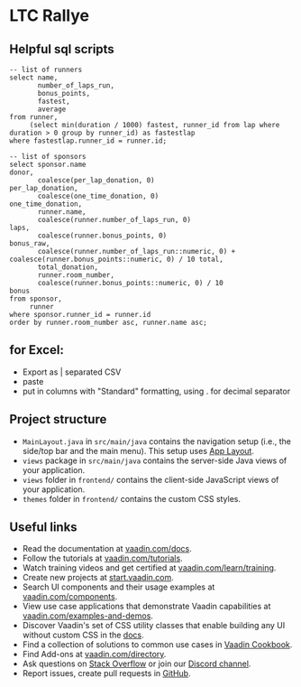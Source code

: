 # LTC Rallye

## Helpful sql scripts

```postgresql
-- list of runners
select name,
       number_of_laps_run,
       bonus_points,
       fastest,
       average
from runner,
     (select min(duration / 1000) fastest, runner_id from lap where duration > 0 group by runner_id) as fastestlap
where fastestlap.runner_id = runner.id;

-- list of sponsors
select sponsor.name                                                                                     donor,
       coalesce(per_lap_donation, 0)                                                                    per_lap_donation,
       coalesce(one_time_donation, 0)                                                                   one_time_donation,
       runner.name,
       coalesce(runner.number_of_laps_run, 0)                                                           laps,
       coalesce(runner.bonus_points, 0)                                                                 bonus_raw,
       coalesce(runner.number_of_laps_run::numeric, 0) + coalesce(runner.bonus_points::numeric, 0) / 10 total,
       total_donation,
       runner.room_number,
       coalesce(runner.bonus_points::numeric, 0) / 10                                                   bonus
from sponsor,
     runner
where sponsor.runner_id = runner.id
order by runner.room_number asc, runner.name asc;
```

## for Excel:

- Export as | separated CSV
- paste
- put in columns with "Standard" formatting, using . for decimal separator

## Project structure

- `MainLayout.java` in `src/main/java` contains the navigation setup (i.e., the side/top bar and the main menu). This
  setup uses
  [App Layout](https://vaadin.com/components/vaadin-app-layout).
- `views` package in `src/main/java` contains the server-side Java views of your application.
- `views` folder in `frontend/` contains the client-side JavaScript views of your application.
- `themes` folder in `frontend/` contains the custom CSS styles.

## Useful links

- Read the documentation at [vaadin.com/docs](https://vaadin.com/docs).
- Follow the tutorials at [vaadin.com/tutorials](https://vaadin.com/tutorials).
- Watch training videos and get certified at [vaadin.com/learn/training](https://vaadin.com/learn/training).
- Create new projects at [start.vaadin.com](https://start.vaadin.com/).
- Search UI components and their usage examples at [vaadin.com/components](https://vaadin.com/components).
- View use case applications that demonstrate Vaadin capabilities
  at [vaadin.com/examples-and-demos](https://vaadin.com/examples-and-demos).
- Discover Vaadin's set of CSS utility classes that enable building any UI without custom CSS in
  the [docs](https://vaadin.com/docs/latest/ds/foundation/utility-classes).
- Find a collection of solutions to common use cases in [Vaadin Cookbook](https://cookbook.vaadin.com/).
- Find Add-ons at [vaadin.com/directory](https://vaadin.com/directory).
- Ask questions on [Stack Overflow](https://stackoverflow.com/questions/tagged/vaadin) or join
  our [Discord channel](https://discord.gg/MYFq5RTbBn).
- Report issues, create pull requests in [GitHub](https://github.com/vaadin/platform).
